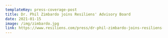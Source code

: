 ```yaml
---
templateKey: press-coverage-post
title: Dr. Phil Zimbardo joins Resiliens' Advisory Board
date: 2021-01-15
image: /img/zimbardo.jpg
link: https://www.resiliens.com/press/dr-phil-zimbardo-joins-resiliens-board-of-directors/
---
```

